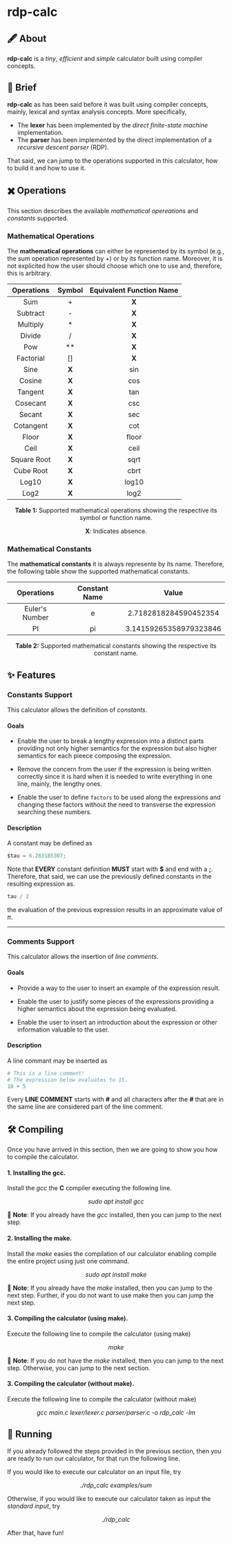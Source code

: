 # rdp-calc

## :fountain_pen: About
**rdp-calc** is a *tiny*, *efficient* and *simple* calculator built using compiler concepts.

## :book: Brief
**rdp-calc** as has been said before it was built using compiler concepts, mainly, lexical and syntax analysis concepts. More specifically,

 * The **lexer** has been implemented by the *direct finite-state machine* implementation.
 * The **parser** has been implemented by the direct implementation of a *recursive descent parser* (RDP).
 
That said, we can jump to the operations supported in this calculator, how to build it and how to use it.

## :heavy_multiplication_x: Operations
This section describes the available *mathematical opereations* and *constants* supported.

### Mathematical Operations
The **mathematical operations** can either be represented by its symbol (e.g., the sum operation represented by +) or by its function name. Moreover,
it is not explicited how the user should choose which one to use and, therefore, this is arbitrary.

<div align="center">

| Operations  | Symbol    | Equivalent Function Name |
| :---:       | :---:     | :---:                    |
| Sum         | +         | **X**                    |
| Subtract    | -         | **X**                    |
| Multiply    | *         | **X**                    |
| Divide      | /         | **X**                    |
| Pow         | **        | **X**                    |
| Factorial   | []        | **X**                    |
| Sine        | **X**     | sin                      |
| Cosine     | **X**     | cos                      |
| Tangent     | **X**     | tan                      |
| Cosecant    | **X**     | csc                      |
| Secant      | **X**     | sec                      |
| Cotangent   | **X**     | cot                      |
| Floor       | **X**     | floor                    |
| Ceil        | **X**     | ceil                     |
| Square Root | **X**     | sqrt                     |
| Cube Root   | **X**     | cbrt                     |
| Log10       | **X**     | log10                    |
| Log2        | **X**     | log2                     |

<p align="center"><b>Table 1:</b> Supported mathematical operations showing the respective its symbol or function name.</p>
<p align="center"><b>X</b>: Indicates absence.</p>

</div>

### Mathematical Constants
The **mathematical constants** it is always represente by its name. Therefore, the following table show the supported mathematical constants.

<div align="center">

| Operations     | Constant Name | Value                  |
| :---:          | :---:         | :---:                  |
| Euler's Number | e             | 2.7182818284590452354  |
| PI             | pi            | 3.14159265358979323846 |

<p align="center"><b>Table 2:</b> Supported mathematical constants showing the respective its constant name.</p>

</div>

## :sparkles: Features

### Constants Support
This calculator allows the definition of *constants*.

#### Goals

 * Enable the user to break a lengthy expression into a distinct parts providing not only higher semantics for
   the expression but also higher semantics for each pieece composing the expression.
   
 * Remove the concern from the user if the expression is being written correctly since it is hard when it is needed
   to write everything in one line, mainly, the lengthy ones.
   
 * Enable the user to define `factors` to be used along the expressions and changing these factors without the need
   to transverse the expression searching these numbers.
   
#### Description

A constant may be defined as

```python
$tau = 6.283185307;
```

Note that **EVERY** constant definition **MUST** start with **$** and end with a **;**. Therefore, that said, we can use the previously
defined constants in the resulting expression as.

```python
tau / 2
```
the evaluation of the previous expression results in an approximate value of $\pi$.

----

### Comments Support
This calculator allows the insertion of *line comments*.

#### Goals

  * Provide a way to the user to insert an example of the expression result.

  * Enable the user to justify some pieces of the expressions providing a higher semantics about the expression
    being evaluated.
    
  * Enable the user to insert an introduction about the expression or other information valuable to the user.

#### Description
A line commant may be inserted as

```python
# This is a line comment!
# The expression below evaluates to 15.
10 + 5
```

Every **LINE COMMENT** starts with **#** and all characters after the **#** that are in the same line are
considered part of the line comment.

## :hammer_and_wrench: Compiling
Once you have arrived in this section, then we are going to show you how to compile the calculator.

#### 1. Installing the gcc.
Install the *gcc* the **C** compiler executing the following line.
<p align="center"><i>sudo apt install gcc</i></p>

:bell: **Note**: If you already have the *gcc* installed, then you can jump to the next step.

#### 2. Installing the make.
Install the *make* easies the compilation of our calculator enabling compile the entire project using just one command.

<p align="center"><i>sudo apt install make</i></p>

:bell: **Note**: If you already have the *make* installed, then you can jump to the next step. Further, if you do not want to use make then you can jump the next step.

#### 3. Compiling the calculator (using make).
Execute the following line to compile the calculator (using make)

<p align="center"><i>make</i></p>

:bell: **Note**: If you do not have the *make* installed, then you can jump to the next step. Otherwise, you can jump to the next section.

#### 3. Compiling the calculator (without make).
Execute the following line to compile the calculator (without make)

<p align="center"><i>gcc main.c lexer/lexer.c parser/parser.c -o rdp_calc -lm</i></p>


## :rocket: Running
If you already followed the steps provided in the previous section, then you are ready to run our calculator, for that run the following line. </br>

If you would like to execute our calculator on an input file, try
<p align="center"><i>./rdp_calc examples/sum</i></p>

Otherwise, if you would like to execute our calculator taken as input the *standard input*, try
<p align="center"><i>./rdp_calc</i></p>

After that, have fun!
